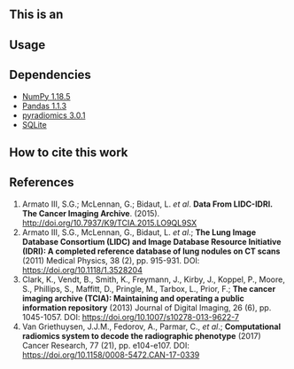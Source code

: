 ## This is an

## Usage

## Dependencies
* [NumPy 1.18.5](https://numpy.org/)
* [Pandas 1.1.3](https://pandas.pydata.org/)
* [pyradiomics 3.0.1](https://pyradiomics.readthedocs.io/en/latest/)
* [SQLite](https://www.sqlite.org/)

## How to cite this work

## References
1.  Armato III, S.G.; McLennan, G.; Bidaut, L. _et al_. __Data From LIDC-IDRI. The Cancer Imaging Archive__. (2015).  http://doi.org/10.7937/K9/TCIA.2015.LO9QL9SX
1. Armato III, S.G., McLennan, G., Bidaut, L. _et al_.; __The Lung Image Database Consortium (LIDC) and Image Database Resource Initiative (IDRI): A completed reference database of lung nodules on CT scans__ (2011) Medical Physics, 38 (2), pp. 915-931. DOI: https://doi.org/10.1118/1.3528204
1. Clark, K., Vendt, B., Smith, K., Freymann, J., Kirby, J., Koppel, P., Moore, S., Phillips, S., Maffitt, D., Pringle, M., Tarbox, L., Prior, F.; __The cancer imaging archive (TCIA): Maintaining and operating a public information repository__
(2013) Journal of Digital Imaging, 26 (6), pp. 1045-1057. DOI: https://doi.org/10.1007/s10278-013-9622-7
1. Van Griethuysen, J.J.M., Fedorov, A., Parmar, C.,  _et al_.; __Computational radiomics system to decode the radiographic phenotype__ (2017) Cancer Research, 77 (21), pp. e104-e107. DOI: https://doi.org/10.1158/0008-5472.CAN-17-0339
